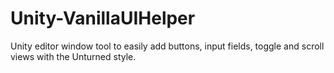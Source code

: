# Unity-VanillaUIHelper
Unity editor window tool to easily add buttons, input fields, toggle and scroll views with the Unturned style.
